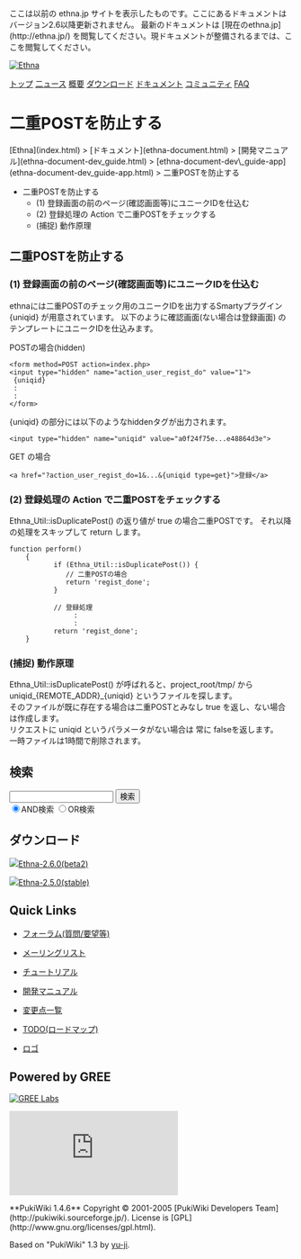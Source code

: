 <head>
 <meta http-equiv="content-type" content="application/xhtml+xml; charset=utf-8">
 <meta http-equiv="content-style-type" content="text/css">
 <meta http-equiv="Content-Script-Type" content="text/javascript">

<title>
二重POSTを防止する - Ethna - PHPウェブアプリケーションフレームワーク</title>
 <link rel="stylesheet" href="skin/ethna/ethna.css" title="ethna" type="text/css" charset="utf-8">

 <link rel="alternate" type="application/rss+xml" title="RSS" href="cmd=rss.html">

 <script type="text/javascript" src="skin/trackback.js"></script>

</head>
ここは以前の ethna.jp サイトを表示したものです。ここにあるドキュメントはバージョン2.6以降更新されません。  
最新のドキュメントは [現在のethna.jp](http://ethna.jp/) を閲覧してください。現ドキュメントが整備されるまでは、ここを閲覧してください。

<!-- ??BEGIN id:wrapper --><!-- ?? Navigator ?? ======================================================= -->

[![Ethna](image/navlogo.gif)](/)

[トップ](ethna.html "ethna (11d)") [二ュース](ethna-news.html "ethna-news (11d)") [概要](ethna-about.html "ethna-about (11d)") [ダウンロード](ethna-download.html "ethna-download (25d)") [ドキュメント](ethna-document.html "ethna-document (884d)") [コミュニティ](ethna-community.html "ethna-community (619d)") [FAQ](ethna-document-faq.html "ethna-document-faq (1240d)")

<!-- ?? Header ?? ========================================================== -->

# 二重POSTを防止する 

<!-- ?? Content ?? ========================================================= -->
<!-- ??BEGIN id:main -->
<!-- ??BEGIN id:wrap_content -->
<!-- ??BEGIN id:content -->
<!-- ??BEGIN id:page_navigator -->
<!-- ??END id:PageNavigator -->
<!-- ??BEGIN id:body --> [Ethna](index.html) > [ドキュメント](ethna-document.html) > [開発マニュアル](ethna-document-dev_guide.html) > [ethna-document-dev\_guide-app](ethna-document-dev_guide-app.html) > 二重POSTを防止する 

- 二重POSTを防止する 
  - (1) 登録画面の前のページ(確認画面等)にユニークIDを仕込む 
  - (2) 登録処理の Action で二重POSTをチェックする 
  - (捕捉) 動作原理 

## 二重POSTを防止する [](ethna-document-dev_guide-app-duplicatepost.html#g92d6077 "g92d6077")

### (1) 登録画面の前のページ(確認画面等)にユニークIDを仕込む [](ethna-document-dev_guide-app-duplicatepost.html#cbf75c27 "cbf75c27")

ethnaには二重POSTのチェック用のユニークIDを出力するSmartyプラグイン {uniqid} が用意されています。 以下のように確認画面(ない場合は登録画面) のテンプレートにユニークIDを仕込みます。

POSTの場合(hidden)

    <form method=POST action=index.php>
    <input type="hidden" name="action_user_regist_do" value="1">
     {uniqid}
     :
     :
    </form>

{uniqid} の部分には以下のようなhiddenタグが出力されます。

    <input type="hidden" name="uniqid" value="a0f24f75e...e48864d3e">

GET の場合

    <a href="?action_user_regist_do=1&...&{uniqid type=get}">登録</a>

### (2) 登録処理の Action で二重POSTをチェックする [](ethna-document-dev_guide-app-duplicatepost.html#m5409740 "m5409740")

Ethna\_Util::isDuplicatePost() の返り値が true の場合二重POSTです。 それ以降の処理をスキップして return します。

    function perform()
    	{
               if (Ethna_Util::isDuplicatePost()) {
                  // 二重POSTの場合
                  return 'regist_done';
               }
    
               // 登録処理
                    :
                    :
               return 'regist_done';
    	}

### (捕捉) 動作原理 [](ethna-document-dev_guide-app-duplicatepost.html#a97dbd70 "a97dbd70")

Ethna\_Util::isDuplicatePost() が呼ばれると、project\_root/tmp/ から  
uniqid\_{REMOTE\_ADDR}\_{uniqid} というファイルを探します。  
そのファイルが既に存在する場合は二重POSTとみなし true を返し、ない場合は作成します。  
リクエストに uniqid というパラメータがない場合は 常に falseを返します。  
一時ファイルは1時間で削除されます。

<!-- ??END id:body -->
<!-- ??BEGIN id:summary --><!-- ??END id:note -->
<!-- ??BEGIN id:trackback -->
<!-- ?? END id:trackback --><!-- ?? END id:attach -->
<!-- ?? END id:summary -->
<!-- ??END id:content -->
<!-- ?? END id:wrap_content --><!-- ??sidebar?? ========================================================== -->
<!-- ??BEGIN id:wrap_sidebar -->

<!-- ??BEGIN id:search_form -->

## 検索

<form action="http://ethna.jp/index.php?cmd=search" method="post">
            <input type="hidden" name="encode_hint" value="??">
            <input type="text" name="word" value="" size="20">
            <input type="submit" value="検索"><br>
            <input type="radio" name="type" value="AND" checked id="and_search"><label for="and_search">AND検索</label>
            <input type="radio" name="type" value="OR" id="or_search"><label for="or_search">OR検索</label>
    </form>

<!-- END id:search_form -->
<!-- ??BEGIN id:download_link -->

## ダウンロード

[![](image/minilogo.gif)Ethna-2.6.0(beta2)](ethna-download.html)

[![](image/minilogo.gif)Ethna-2.5.0(stable)](ethna-download.html)

<!-- END id:download_link -->
<!-- ??BEGIN id:download_link -->

## Quick Links

- [フォーラム(質問/要望等)](ethna-community-forum.html)
- [メーリングリスト](http://ml.ethna.jp/mailman/listinfo/users)

- [チュートリアル](ethna-document-tutorial.html)
- [開発マニュアル](ethna-document-dev_guide.html)
- [変更点一覧](ethna-document-changes.html)

- [TODO(ロードマップ)](TODO.html)
- [ロゴ](ethna-logo.html)

<!-- END id:download_link -->
<!-- ??BEGIN id:search_form -->

## Powered by GREE

 [![GREE Labs](http://labs.gree.jp/image/greelabs_logo.gif)](http://labs.gree.jp/)

<!-- END id:search_form -->
 [![SourceForge.jp](http://sourceforge.jp/sflogo.php?group_id=1343)](http://sourceforge.jp/)

<!-- ??END id:sidebar -->
<!-- ??END id:wrap_sidebar -->
<!-- ??END id:main --><!-- ?? Footer ?? ========================================================== -->
<!-- ??BEGIN id:footer -->
<!-- ??BEGIN id:copyright --> **PukiWiki 1.4.6** Copyright © 2001-2005 [PukiWiki Developers Team](http://pukiwiki.sourceforge.jp/). License is [GPL](http://www.gnu.org/licenses/gpl.html).  
 Based on "PukiWiki" 1.3 by [yu-ji](http://factage.com/yu-ji/).
<!-- ??END id:copyright -->
<!-- ??END id:footer --><!-- ?? END ?? ============================================================= -->
<!-- ??END id:wrapper -->
